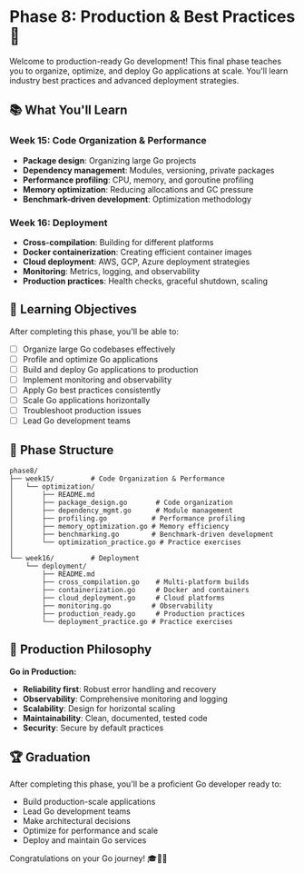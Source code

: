# Phase 8: Production & Best Practices 🚀

Welcome to production-ready Go development! This final phase teaches you to organize, optimize, and deploy Go applications at scale. You'll learn industry best practices and advanced deployment strategies.

## 📚 What You'll Learn

### Week 15: Code Organization & Performance
- **Package design**: Organizing large Go projects
- **Dependency management**: Modules, versioning, private packages
- **Performance profiling**: CPU, memory, and goroutine profiling
- **Memory optimization**: Reducing allocations and GC pressure
- **Benchmark-driven development**: Optimization methodology

### Week 16: Deployment
- **Cross-compilation**: Building for different platforms
- **Docker containerization**: Creating efficient container images
- **Cloud deployment**: AWS, GCP, Azure deployment strategies
- **Monitoring**: Metrics, logging, and observability
- **Production practices**: Health checks, graceful shutdown, scaling

## 🎯 Learning Objectives

After completing this phase, you'll be able to:
- [ ] Organize large Go codebases effectively
- [ ] Profile and optimize Go applications
- [ ] Build and deploy Go applications to production
- [ ] Implement monitoring and observability
- [ ] Apply Go best practices consistently
- [ ] Scale Go applications horizontally
- [ ] Troubleshoot production issues
- [ ] Lead Go development teams

## 📁 Phase Structure

```
phase8/
├── week15/         # Code Organization & Performance
│   └── optimization/
│       ├── README.md
│       ├── package_design.go       # Code organization
│       ├── dependency_mgmt.go      # Module management
│       ├── profiling.go           # Performance profiling
│       ├── memory_optimization.go # Memory efficiency
│       ├── benchmarking.go        # Benchmark-driven development
│       └── optimization_practice.go # Practice exercises
│
└── week16/         # Deployment
    └── deployment/
        ├── README.md
        ├── cross_compilation.go    # Multi-platform builds
        ├── containerization.go     # Docker and containers
        ├── cloud_deployment.go     # Cloud platforms
        ├── monitoring.go          # Observability
        ├── production_ready.go     # Production practices
        └── deployment_practice.go # Practice exercises
```

## 🚀 Production Philosophy

**Go in Production:**
- **Reliability first**: Robust error handling and recovery
- **Observability**: Comprehensive monitoring and logging
- **Scalability**: Design for horizontal scaling
- **Maintainability**: Clean, documented, tested code
- **Security**: Secure by default practices

## 🏆 Graduation

After completing this phase, you'll be a proficient Go developer ready to:
- Build production-scale applications
- Lead Go development teams
- Make architectural decisions
- Optimize for performance and scale
- Deploy and maintain Go services

Congratulations on your Go journey! 🎓🐹🚀
